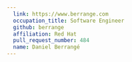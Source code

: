 ```yaml
---
  link: https://www.berrange.com
  occupation_title: Software Engineer
  github: berrange
  affiliation: Red Hat
  pull_request_number: 484
  name: Daniel Berrangé
---
```

